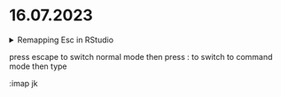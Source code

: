 # 16.07.2023
<details>
  <summary>Remapping Esc in RStudio</summary>
<br>

```txt
Type in :imap jj <Esc> and Esc has to be uppercase
```

</details>



press escape to switch normal mode then press : to switch to command mode then type

:imap jk <Esc>